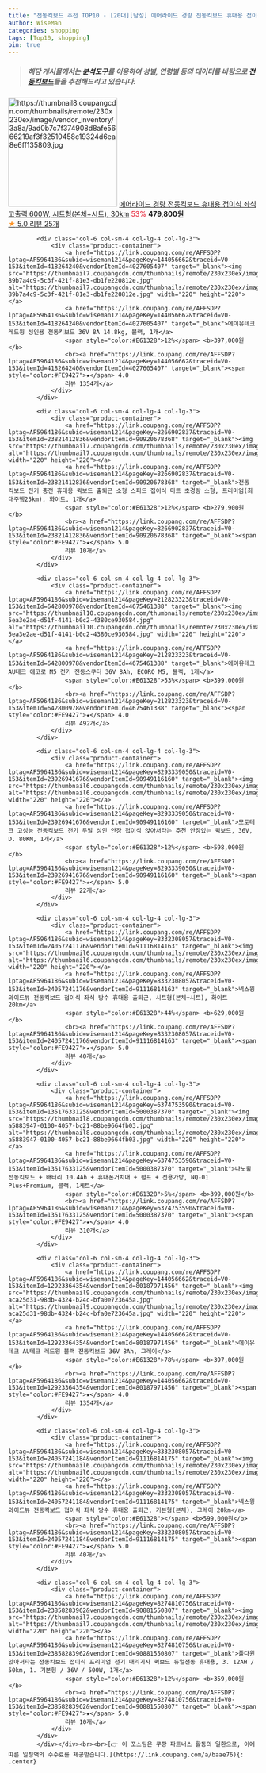 ```yaml
---
title: "전동킥보드 추천 TOP10 - [20대][남성] 에어라이드 경량 전동킥보드 휴대용 접이식 좌식 고출력 600W, 시트형(본체+시트), 30km"
author: WiseMan
categories: shopping
tags: [Top10, shopping]
pin: true
---
```


> ##### 해당 게시물에서는 [**분석도구**](https://itemscout.io/)를 이용하여 **성별**, **연령별** 등의 데이터를 바탕으로 [**전동킥보드**](https://link.coupang.com/a/baae76)들을 추천해드리고 있습니다.
<div class="container"><div class="row">
            <div class="col-6 col-sm-4 col-lg-4 col-lg-3">
                <div class="product-container">
                    <a href="https://link.coupang.com/re/AFFSDP?lptag=AF5964186&subid=wiseman1214&pageKey=8332294097&traceid=V0-153&itemId=24057190950&vendorItemId=91126342820" target="_blank"><img src="https://thumbnail8.coupangcdn.com/thumbnails/remote/230x230ex/image/vendor_inventory/3a8a/9ad0b7c7f374908d8afe5666219af3f32510458c19324d6ea8e6ff135809.jpg" alt="https://thumbnail8.coupangcdn.com/thumbnails/remote/230x230ex/image/vendor_inventory/3a8a/9ad0b7c7f374908d8afe5666219af3f32510458c19324d6ea8e6ff135809.jpg" width="220" height="220"></a>
                    <a href="https://link.coupang.com/re/AFFSDP?lptag=AF5964186&subid=wiseman1214&pageKey=8332294097&traceid=V0-153&itemId=24057190950&vendorItemId=91126342820" target="_blank">에어라이드 경량 전동킥보드 휴대용 접이식 좌식 고출력 600W, 시트형(본체+시트), 30km</a>
                    <span style="color:#E61328">53%</span> <b>479,800원</b>
                    <br><a href="https://link.coupang.com/re/AFFSDP?lptag=AF5964186&subid=wiseman1214&pageKey=8332294097&traceid=V0-153&itemId=24057190950&vendorItemId=91126342820" target="_blank"><span style="color:#FE9427">★</span> 5.0
                    리뷰 25개</a>
                </div>
            </div>
            
            <div class="col-6 col-sm-4 col-lg-4 col-lg-3">
                <div class="product-container">
                    <a href="https://link.coupang.com/re/AFFSDP?lptag=AF5964186&subid=wiseman1214&pageKey=144056662&traceid=V0-153&itemId=418264240&vendorItemId=4027605407" target="_blank"><img src="https://thumbnail7.coupangcdn.com/thumbnails/remote/230x230ex/image/retail/images/9029852043223376-89b7a4c9-5c3f-421f-81e3-db1fe220812e.jpg" alt="https://thumbnail7.coupangcdn.com/thumbnails/remote/230x230ex/image/retail/images/9029852043223376-89b7a4c9-5c3f-421f-81e3-db1fe220812e.jpg" width="220" height="220"></a>
                    <a href="https://link.coupang.com/re/AFFSDP?lptag=AF5964186&subid=wiseman1214&pageKey=144056662&traceid=V0-153&itemId=418264240&vendorItemId=4027605407" target="_blank">에이유테크 레드윙 성인용 전동킥보드 36V 8A 14.8kg, 블랙, 1개</a>
                    <span style="color:#E61328">12%</span> <b>397,000원</b>
                    <br><a href="https://link.coupang.com/re/AFFSDP?lptag=AF5964186&subid=wiseman1214&pageKey=144056662&traceid=V0-153&itemId=418264240&vendorItemId=4027605407" target="_blank"><span style="color:#FE9427">★</span> 4.0
                    리뷰 1354개</a>
                </div>
            </div>
            
            <div class="col-6 col-sm-4 col-lg-4 col-lg-3">
                <div class="product-container">
                    <a href="https://link.coupang.com/re/AFFSDP?lptag=AF5964186&subid=wiseman1214&pageKey=8266902837&traceid=V0-153&itemId=23821412836&vendorItemId=90920678368" target="_blank"><img src="https://thumbnail7.coupangcdn.com/thumbnails/remote/230x230ex/image/vendor_inventory/852a/c46e1e18d050861d696649bbaaba8dd0e2792e1f67533f53b9a6c143bc3a.jpg" alt="https://thumbnail7.coupangcdn.com/thumbnails/remote/230x230ex/image/vendor_inventory/852a/c46e1e18d050861d696649bbaaba8dd0e2792e1f67533f53b9a6c143bc3a.jpg" width="220" height="220"></a>
                    <a href="https://link.coupang.com/re/AFFSDP?lptag=AF5964186&subid=wiseman1214&pageKey=8266902837&traceid=V0-153&itemId=23821412836&vendorItemId=90920678368" target="_blank">전동 킥보드 전기 충전 휴대용 퀵보드 출퇴근 소형 스피드 접이식 마트 초경량 소형, 프리미엄(최대주행25km), 화이트, 1개</a>
                    <span style="color:#E61328">12%</span> <b>279,900원</b>
                    <br><a href="https://link.coupang.com/re/AFFSDP?lptag=AF5964186&subid=wiseman1214&pageKey=8266902837&traceid=V0-153&itemId=23821412836&vendorItemId=90920678368" target="_blank"><span style="color:#FE9427">★</span> 5.0
                    리뷰 10개</a>
                </div>
            </div>
            
            <div class="col-6 col-sm-4 col-lg-4 col-lg-3">
                <div class="product-container">
                    <a href="https://link.coupang.com/re/AFFSDP?lptag=AF5964186&subid=wiseman1214&pageKey=212823323&traceid=V0-153&itemId=642800978&vendorItemId=4675461388" target="_blank"><img src="https://thumbnail10.coupangcdn.com/thumbnails/remote/230x230ex/image/retail/images/2884381030875008-5ea3e2ae-d51f-4141-b0c2-4380ce930584.jpg" alt="https://thumbnail10.coupangcdn.com/thumbnails/remote/230x230ex/image/retail/images/2884381030875008-5ea3e2ae-d51f-4141-b0c2-4380ce930584.jpg" width="220" height="220"></a>
                    <a href="https://link.coupang.com/re/AFFSDP?lptag=AF5964186&subid=wiseman1214&pageKey=212823323&traceid=V0-153&itemId=642800978&vendorItemId=4675461388" target="_blank">에이유테크 AU테크 에코로 M5 전기 전동스쿠터 36V 8Ah, ECORO M5, 블랙, 1개</a>
                    <span style="color:#E61328">53%</span> <b>399,000원</b>
                    <br><a href="https://link.coupang.com/re/AFFSDP?lptag=AF5964186&subid=wiseman1214&pageKey=212823323&traceid=V0-153&itemId=642800978&vendorItemId=4675461388" target="_blank"><span style="color:#FE9427">★</span> 4.0
                    리뷰 492개</a>
                </div>
            </div>
            
            <div class="col-6 col-sm-4 col-lg-4 col-lg-3">
                <div class="product-container">
                    <a href="https://link.coupang.com/re/AFFSDP?lptag=AF5964186&subid=wiseman1214&pageKey=8293339050&traceid=V0-153&itemId=23926941676&vendorItemId=90949116160" target="_blank"><img src="https://thumbnail6.coupangcdn.com/thumbnails/remote/230x230ex/image/vendor_inventory/7966/52225c6280076dce43ce177925d368bba5a535b4b26011eaf1bbfbd28313.png" alt="https://thumbnail6.coupangcdn.com/thumbnails/remote/230x230ex/image/vendor_inventory/7966/52225c6280076dce43ce177925d368bba5a535b4b26011eaf1bbfbd28313.png" width="220" height="220"></a>
                    <a href="https://link.coupang.com/re/AFFSDP?lptag=AF5964186&subid=wiseman1214&pageKey=8293339050&traceid=V0-153&itemId=23926941676&vendorItemId=90949116160" target="_blank">모토테크 고성능 전동킥보드 전기 두발 성인 안장 접이식 앉아서타는 추천 안장있는 퀵보드, 36V, D. 80KM, 1개</a>
                    <span style="color:#E61328">12%</span> <b>598,000원</b>
                    <br><a href="https://link.coupang.com/re/AFFSDP?lptag=AF5964186&subid=wiseman1214&pageKey=8293339050&traceid=V0-153&itemId=23926941676&vendorItemId=90949116160" target="_blank"><span style="color:#FE9427">★</span> 5.0
                    리뷰 22개</a>
                </div>
            </div>
            
            <div class="col-6 col-sm-4 col-lg-4 col-lg-3">
                <div class="product-container">
                    <a href="https://link.coupang.com/re/AFFSDP?lptag=AF5964186&subid=wiseman1214&pageKey=8332308057&traceid=V0-153&itemId=24057241176&vendorItemId=91116814163" target="_blank"><img src="https://thumbnail6.coupangcdn.com/thumbnails/remote/230x230ex/image/vendor_inventory/f91e/63473ea73b6d1e680c45cc2f711da263a174cfe5bc6bf9a236c9357ed814.jpg" alt="https://thumbnail6.coupangcdn.com/thumbnails/remote/230x230ex/image/vendor_inventory/f91e/63473ea73b6d1e680c45cc2f711da263a174cfe5bc6bf9a236c9357ed814.jpg" width="220" height="220"></a>
                    <a href="https://link.coupang.com/re/AFFSDP?lptag=AF5964186&subid=wiseman1214&pageKey=8332308057&traceid=V0-153&itemId=24057241176&vendorItemId=91116814163" target="_blank">넥스윙 와이드뷰 전동킥보드 접이식 좌식 방수 휴대용 출퇴근, 시트형(본체+시트), 화이트 20km</a>
                    <span style="color:#E61328">44%</span> <b>629,000원</b>
                    <br><a href="https://link.coupang.com/re/AFFSDP?lptag=AF5964186&subid=wiseman1214&pageKey=8332308057&traceid=V0-153&itemId=24057241176&vendorItemId=91116814163" target="_blank"><span style="color:#FE9427">★</span> 5.0
                    리뷰 40개</a>
                </div>
            </div>
            
            <div class="col-6 col-sm-4 col-lg-4 col-lg-3">
                <div class="product-container">
                    <a href="https://link.coupang.com/re/AFFSDP?lptag=AF5964186&subid=wiseman1214&pageKey=6374753590&traceid=V0-153&itemId=13517633125&vendorItemId=5000387370" target="_blank"><img src="https://thumbnail8.coupangcdn.com/thumbnails/remote/230x230ex/image/retail/images/17525686786396922-a5883947-0100-4057-bc21-88be9664fb03.jpg" alt="https://thumbnail8.coupangcdn.com/thumbnails/remote/230x230ex/image/retail/images/17525686786396922-a5883947-0100-4057-bc21-88be9664fb03.jpg" width="220" height="220"></a>
                    <a href="https://link.coupang.com/re/AFFSDP?lptag=AF5964186&subid=wiseman1214&pageKey=6374753590&traceid=V0-153&itemId=13517633125&vendorItemId=5000387370" target="_blank">나노휠 전동킥보드 + 배터리 10.4Ah + 휴대폰거치대 + 펌프 + 전용가방, NQ-01 Plus+Premium, 블랙, 1세트</a>
                    <span style="color:#E61328">5%</span> <b>399,000원</b>
                    <br><a href="https://link.coupang.com/re/AFFSDP?lptag=AF5964186&subid=wiseman1214&pageKey=6374753590&traceid=V0-153&itemId=13517633125&vendorItemId=5000387370" target="_blank"><span style="color:#FE9427">★</span> 4.0
                    리뷰 310개</a>
                </div>
            </div>
            
            <div class="col-6 col-sm-4 col-lg-4 col-lg-3">
                <div class="product-container">
                    <a href="https://link.coupang.com/re/AFFSDP?lptag=AF5964186&subid=wiseman1214&pageKey=144056662&traceid=V0-153&itemId=12923364354&vendorItemId=80187971456" target="_blank"><img src="https://thumbnail9.coupangcdn.com/thumbnails/remote/230x230ex/image/retail/images/9449313088763091-aca25d31-98db-4324-b24c-bfa0e723645a.jpg" alt="https://thumbnail9.coupangcdn.com/thumbnails/remote/230x230ex/image/retail/images/9449313088763091-aca25d31-98db-4324-b24c-bfa0e723645a.jpg" width="220" height="220"></a>
                    <a href="https://link.coupang.com/re/AFFSDP?lptag=AF5964186&subid=wiseman1214&pageKey=144056662&traceid=V0-153&itemId=12923364354&vendorItemId=80187971456" target="_blank">에이유테크 AU테크 레드윙 블랙 전동킥보드 36V 8Ah, 그레이</a>
                    <span style="color:#E61328">78%</span> <b>397,000원</b>
                    <br><a href="https://link.coupang.com/re/AFFSDP?lptag=AF5964186&subid=wiseman1214&pageKey=144056662&traceid=V0-153&itemId=12923364354&vendorItemId=80187971456" target="_blank"><span style="color:#FE9427">★</span> 4.0
                    리뷰 1354개</a>
                </div>
            </div>
            
            <div class="col-6 col-sm-4 col-lg-4 col-lg-3">
                <div class="product-container">
                    <a href="https://link.coupang.com/re/AFFSDP?lptag=AF5964186&subid=wiseman1214&pageKey=8332308057&traceid=V0-153&itemId=24057241184&vendorItemId=91116814175" target="_blank"><img src="https://thumbnail6.coupangcdn.com/thumbnails/remote/230x230ex/image/vendor_inventory/a821/f1c785f916cecbdbdbac4d6af4d6242a8f8e8c1aaa3a34eab9f65314d890.jpg" alt="https://thumbnail6.coupangcdn.com/thumbnails/remote/230x230ex/image/vendor_inventory/a821/f1c785f916cecbdbdbac4d6af4d6242a8f8e8c1aaa3a34eab9f65314d890.jpg" width="220" height="220"></a>
                    <a href="https://link.coupang.com/re/AFFSDP?lptag=AF5964186&subid=wiseman1214&pageKey=8332308057&traceid=V0-153&itemId=24057241184&vendorItemId=91116814175" target="_blank">넥스윙 와이드뷰 전동킥보드 접이식 좌식 방수 휴대용 출퇴근, 기본형(본체), 그레이 20km</a>
                    <span style="color:#E61328"></span> <b>599,000원</b>
                    <br><a href="https://link.coupang.com/re/AFFSDP?lptag=AF5964186&subid=wiseman1214&pageKey=8332308057&traceid=V0-153&itemId=24057241184&vendorItemId=91116814175" target="_blank"><span style="color:#FE9427">★</span> 5.0
                    리뷰 40개</a>
                </div>
            </div>
            
            <div class="col-6 col-sm-4 col-lg-4 col-lg-3">
                <div class="product-container">
                    <a href="https://link.coupang.com/re/AFFSDP?lptag=AF5964186&subid=wiseman1214&pageKey=8274810756&traceid=V0-153&itemId=23858283962&vendorItemId=90881550807" target="_blank"><img src="https://thumbnail7.coupangcdn.com/thumbnails/remote/230x230ex/image/vendor_inventory/1a37/80df7bf513278b45a264fd6891705f141fe9c9e9d95ac31d16bbca332fed.jpg" alt="https://thumbnail7.coupangcdn.com/thumbnails/remote/230x230ex/image/vendor_inventory/1a37/80df7bf513278b45a264fd6891705f141fe9c9e9d95ac31d16bbca332fed.jpg" width="220" height="220"></a>
                    <a href="https://link.coupang.com/re/AFFSDP?lptag=AF5964186&subid=wiseman1214&pageKey=8274810756&traceid=V0-153&itemId=23858283962&vendorItemId=90881550807" target="_blank">풀다윈 앉아서타는 전동킥보드 접이식 프리미엄 전기 대리기사 퀵보드 듀얼전동 휴대용, 3. 12AH / 50km, 1. 기본형 / 36V / 500W, 1개</a>
                    <span style="color:#E61328">12%</span> <b>359,000원</b>
                    <br><a href="https://link.coupang.com/re/AFFSDP?lptag=AF5964186&subid=wiseman1214&pageKey=8274810756&traceid=V0-153&itemId=23858283962&vendorItemId=90881550807" target="_blank"><span style="color:#FE9427">★</span> 5.0
                    리뷰 10개</a>
                </div>
            </div>
            </div></div><br><br>[👉 이 포스팅은 쿠팡 파트너스 활동의 일환으로, 이에 따른 일정액의 수수료를 제공받습니다.](https://link.coupang.com/a/baae76){: .center}